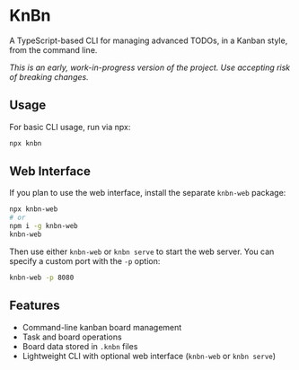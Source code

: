 # KnBn

A TypeScript-based CLI for managing advanced TODOs, in a Kanban style, from the command line.

_This is an early, work-in-progress version of the project. Use accepting risk of breaking changes._

## Usage

For basic CLI usage, run via npx:

```bash
npx knbn
```

## Web Interface

If you plan to use the web interface, install the separate `knbn-web` package:

```bash
npx knbn-web
# or
npm i -g knbn-web
knbn-web 
```

Then use either `knbn-web` or `knbn serve` to start the web server.
You can specify a custom port with the `-p` option:

```bash
knbn-web -p 8080
```

## Features

- Command-line kanban board management
- Task and board operations
- Board data stored in `.knbn` files
- Lightweight CLI with optional web interface (`knbn-web` or `knbn serve`)
